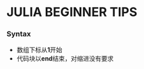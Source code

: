 JULIA BEGINNER TIPS
=============================



### Syntax

- 数组下标从**1**开始
- 代码块以**end**结束，对缩进没有要求
